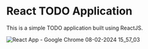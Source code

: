 # React TODO Application

This is a simple TODO application built using ReactJS.

![React App - Google Chrome 08-02-2024 15_57_03](https://github.com/shivakumargattu/Todos_App_ReactJs/assets/121631767/7ddb6dab-96c0-4d83-ae92-e3ebada92dda)

